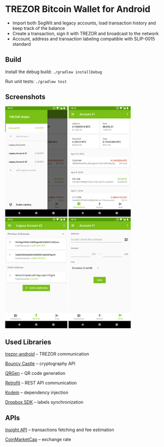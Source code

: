 # TREZOR Bitcoin Wallet for Android

- Import both SegWit and legacy accounts, load transaction history and keep track of the balance
- Create a transaction, sign it with TREZOR and broadcast to the network
- Account, address and transaction labeling compatible with SLIP-0015 standard

## Build
Install the debug build:
`./gradlew installDebug`

Run unit tests:
`./gradlew test`

## Screenshots
<img src="docs/screen_accounts.png" width="200"> <img src="docs/screen_transactions.png" width="200"> <img src="docs/screen_addresses.png" width="200"> <img src="docs/screen_send.png" width="200">

## Used Libraries
[trezor-android](https://github.com/MattSkala/trezor-android) – TREZOR communication

[Bouncy Castle](https://www.bouncycastle.org/) – cryptography API

[QRGen](https://github.com/kenglxn/QRGen) – QR code generation

[Retrofit](http://square.github.io/retrofit/) – REST API communication

[Kodein](https://github.com/Kodein-Framework/Kodein-DI/) – dependency injection

[Dropbox SDK](https://github.com/dropbox/dropbox-sdk-java) – labels synchronization

## APIs
[Insight API](https://github.com/bitpay/insight-api) – transactions fetching and fee estimation

[CoinMarketCap](https://coinmarketcap.com/api/) – exchange rate

